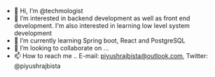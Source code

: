 - 👋 Hi, I’m @techmologist
- 👀 I’m interested in backend development as well as front end development. I'm also interested in learning low level system development
- 🌱 I’m currently learning Spring boot, React and PostgreSQL
- 💞️ I’m looking to collaborate on ...
- 📫 How to reach me .. E-mail: piyushrajbista@outlook.com, Twitter: @piyushrajbista

<!---
techmologist/techmologist is a ✨ special ✨ repository because its `README.md` (this file) appears on your GitHub profile.
You can click the Preview link to take a look at your changes.
--->
